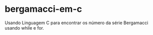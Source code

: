 # bergamacci-em-c
Usando Linguagem C para encontrar os número da série Bergamacci usando while e for.
